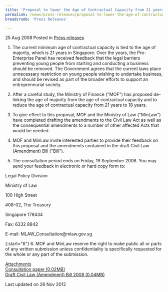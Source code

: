 ```yaml
---
title: 'Proposal to lower the Age of Contractual Capacity from 21 years to 18 years, and the Civil Law (Amendment) Bill'
permalink: /news/press-releases/proposal-to-lower-the-age-of-contractual-capacity-from-21-years-to-18-years-and-the-civil-law/
breadcrumb: 'Press Releases'

---
```



25 Aug 2008 Posted in [Press releases](/news/press-releases)

1. The current minimum age of contractual capacity is tied to the age of majority, which is 21 years in Singapore. Over the years, the Pro-Enterprise Panel has received feedback that the legal barriers preventing young people from starting and conducting a business should be removed. The Government agrees that the current laws place unnecessary restriction on young people wishing to undertake business, and should be revised as part of the broader efforts to support an entrepreneurial society. 

2. After a careful study, the Ministry of Finance ("MOF") has proposed de-linking the age of majority from the age of contractual capacity and to reduce the age of contractual capacity from 21 years to 18 years.

3. To give effect to this proposal, MOF and the Ministry of Law ("MinLaw") have completed drafting the amendments to the Civil Law Act as well as the consequential amendments to a number of other affected Acts that would be needed.

4. MOF and MinLaw invite interested parties to provide their feedback on this proposal and the amendments contained in the draft Civil Law (Amendment) Bill ("Bill").


5. The consultation period ends on Friday, 19 September 2008. You may send your feedback in electronic or hard copy form to:



<p class="address-centered">Legal Policy Division</p>
<p class="address-centered">Ministry of Law</p>
<p class="address-centered">100 High Street</p>
<p class="address-centered">#08-02, The Treasury</p>
<p class="address-centered">Singapore 179434</p>
<p class="address-centered">Fax: 6332 8842</p>
<p class="address-centered">E-mail: MLAW_Consultation@mlaw.gov.sg</p>

{:start="6"}
6. MOF and MinLaw reserve the right to make public all or parts of any written submission unless confidentiality is specifically requested for the whole or any part of the submission.

<u>Attachments</u>  
[Consultation paper (0.02MB)](/files/news/press-releases/2008/08/linkclick6c0c.pdf)  
[Draft Civil Law (Amendment) Bill 2008 (0.04MB)](/files/news/press-releases/2008/08/linkclick4c83.pdf)  


<p class="right-side-updated">Last updated on 26 Nov 2012</p>
